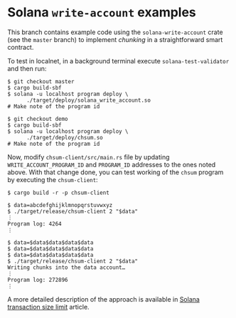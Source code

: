 # Solana `write-account` examples

This branch contains example code using the `solana-write-account`
crate (see the `master` branch) to implement *chunking* in
a straightforward smart contract.

To test in localnet, in a background terminal execute
`solana-test-validator` and then run:

```shell
$ git checkout master
$ cargo build-sbf
$ solana -u localhost program deploy \
      ./target/deploy/solana_write_account.so
# Make note of the program id

$ git checkout demo
$ cargo build-sbf
$ solana -u localhost program deploy \
      ./target/deploy/chsum.so
# Make note of the program id
```

Now, modify `chsum-client/src/main.rs` file by updating
`WRITE_ACCOUNT_PROGRAM_ID` and `PROGRAM_ID` addresses to the ones
noted above.  With that change done, you can test working of the
`chsum` program by executing the `chsum-client`:

```shell
$ cargo build -r -p chsum-client

$ data=abcdefghijklmnopqrstuvwxyz
$ ./target/release/chsum-client 2 "$data"
⋮
Program log: 4264
⋮

$ data=$data$data$data$data
$ data=$data$data$data$data
$ data=$data$data$data$data
$ ./target/release/chsum-client 2 "$data"
Writing chunks into the data account…
⋮
Program log: 272896
⋮
```

A more detailed description of the approach is available in [Solana
transaction size
limit](https://mina86.com/2025/solana-tx-size-limits/) article.
